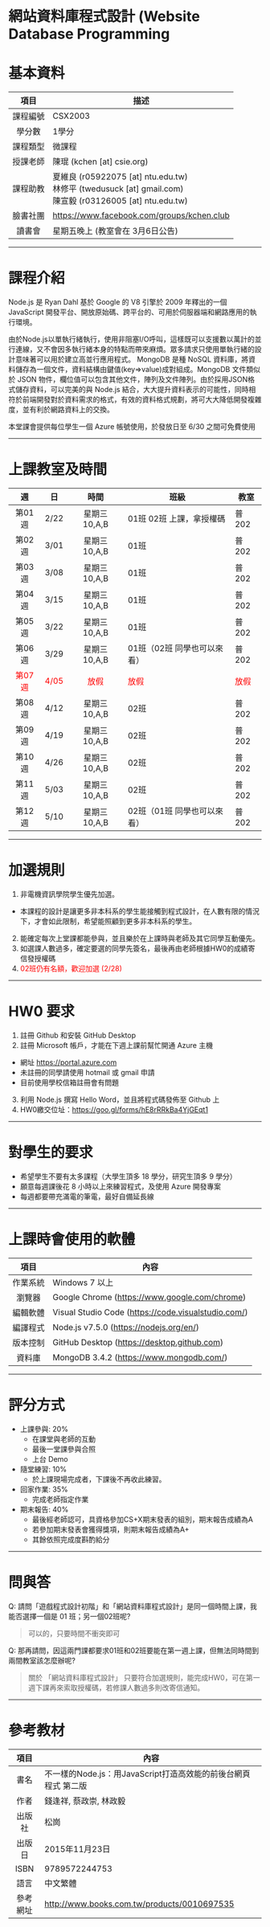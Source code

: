 # 網站資料庫程式設計 (Website Database Programming 

# 基本資料
 項目 | 描述 
:-------:| --- 
課程編號 | CSX2003 
學分數   | 1學分 
課程類型 | 微課程 
授課老師 | 陳琨 (kchen [at] csie.org)
課程助教 | 夏維良 (r05922075 [at] ntu.edu.tw) <br> 林修平 (twedusuck [at] gmail.com) <br> 陳宣毅 (r03126005 [at] ntu.edu.tw)
臉書社團 | https://www.facebook.com/groups/kchen.club
讀書會 | 星期五晚上 (教室會在 3月6日公告)


---

# 課程介紹

Node.js 是 Ryan Dahl 基於 Google 的 V8 引擎於 2009 年釋出的一個 JavaScript 開發平台、開放原始碼、跨平台的、可用於伺服器端和網路應用的執行環境。 

由於Node.js以單執行緒執行，使用非阻塞I/O呼叫，這樣既可以支援數以萬計的並行連線，又不會因多執行緒本身的特點而帶來麻煩。眾多請求只使用單執行緒的設計意味著可以用於建立高並行應用程式。 
MongoDB 是種 NoSQL 資料庫，將資料儲存為一個文件，資料結構由鍵值(key=>value)成對組成。MongoDB 文件類似於 JSON 物件，欄位值可以包含其他文件，陣列及文件陣列。由於採用JSON格式儲存資料，可以完美的與 Node.js 結合，大大提升資料表示的可能性，同時相符於前端開發對於資料需求的格式，有效的資料格式規劃，將可大大降低開發複雜度，並有利於網路資料上的交換。 

本堂課會提供每位學生一個 Azure 帳號使用，於發放日至 6/30 之間可免費使用

---

# 上課教室及時間
   週 |   日 | 時間 | 班級 | 教室 |
:----:| :----:| :---: | --- | --- 
第01週 | 2/22 |星期三 10,A,B | 01班 02班 上課，拿授權碼 | 普202 
第02週 | 3/01 |星期三 10,A,B | 01班 | 普202 
第03週 | 3/08 |星期三 10,A,B | 01班 | 普202 
第04週 | 3/15 |星期三 10,A,B | 01班 | 普202 
第05週 | 3/22 |星期三 10,A,B | 01班 | 普202 
第06週 | 3/29 |星期三 10,A,B | 01班（02班 同學也可以來看） | 普202 
<font color=red>第07週</font> | <font color=red>4/05</font> | <font color=red>放假</font> | <font color=red>放假</font> | <font color=red>放假</font> 
第08週 | 4/12 |星期三 10,A,B | 02班 | 普202 
第09週 | 4/19 |星期三 10,A,B | 02班 | 普202 
第10週 | 4/26 |星期三 10,A,B | 02班 | 普202 
第11週 | 5/03 |星期三 10,A,B | 02班 | 普202 
第12週 | 5/10 |星期三 10,A,B | 02班（01班 同學也可以來看） | 普202 

---

# 加選規則

1. 非電機資訊學院學生優先加選。
 * 本課程的設計是讓更多非本科系的學生能接觸到程式設計，在人數有限的情況下，才會如此限制，希望能照顧到更多非本科系的學生。
2. 能確定每次上堂課都能參與，並且樂於在上課時與老師及其它同學互動優先。
3. 如選課人數過多，確定要選的同學先簽名，最後再由老師根據HW0的成績寄信發授權碼
4. <font color=red>02班仍有名額，歡迎加選 (2/28)</font>

---

# HW0 要求

1. 註冊 Github 和安裝 GitHub Desktop
2. 註冊 Microsoft 帳戶，才能在下週上課前幫忙開通 Azure 主機 
 * 網址 https://portal.azure.com
 * 未註冊的同學請使用 hotmail 或 gmail 申請
 * 目前使用學校信箱註冊會有問題
3. 利用 Node.js 撰寫 Hello Word，並且將程式碼發佈至 Github 上
4. HW0繳交位址：https://goo.gl/forms/hE8rRRkBa4YjGEqt1

---

# 對學生的要求

* 希望學生不要有太多課程（大學生頂多 18 學分，研究生頂多 9 學分）
* 願意每週課後花 8 小時以上來練習程式，及使用 Azure 開發專案
* 每週都要帶充滿電的筆電，最好自備延長線

---

# 上課時會使用的軟體

 項目 | 內容
:---:| ------
作業系統 | Windows 7 以上
瀏覽器 | Google Chrome (https://www.google.com/chrome)
編輯軟體 | Visual Studio Code (https://code.visualstudio.com/)
編譯程式 | Node.js v7.5.0 (https://nodejs.org/en/)
版本控制 | GitHub Desktop (https://desktop.github.com)
資料庫 | MongoDB 3.4.2 (https://www.mongodb.com/)

---
   
# 評分方式

* 上課參與: 20%
  * 在課堂與老師的互動
  * 最後一堂課參與合照 
  * 上台 Demo
* 隨堂練習: 10%
  * 於上課現場完成者，下課後不再收此練習。
* 回家作業: 35%
  * 完成老師指定作業
* 期末報告: 40% 
  * 最後經老師認可，具資格參加CS+X期末發表的組別，期末報告成績為A
  * 若參加期末發表會獲得獎項，則期末報告成績為A+
  * 其餘依照完成度斟酌給分


---

# 問與答

Q: 請問「遊戲程式設計初階」和「網站資料庫程式設計」是同一個時間上課，我能否選擇一個是 01 班；另一個02班呢?

> 可以的，只要時間不衝突即可

Q: 那再請問，因這兩門課都要求01班和02班要能在第一週上課，但無法同時間到兩間教室該怎麼辦呢?

>關於 「網站資料庫程式設計」 只要符合加選規則，能完成HW0，可在第一週下課再來索取授權碼，若修課人數過多則改寄信通知。


---

# 參考教材

項目|內容
:---:|---
書名|不一樣的Node.js：用JavaScript打造高效能的前後台網頁程式 第二版
作者|錢逢祥, 蔡政崇, 林政毅 
出版社|松崗 
出版日|2015年11月23日 
ISBN|9789572244753 
語言|中文繁體 
參考網址|http://www.books.com.tw/products/0010697535 

